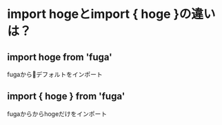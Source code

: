 # import hogeとimport { hoge }の違いは？

## import hoge from 'fuga'
fugaからデフォルトをインポート

## import { hoge } from 'fuga'
fugaからからhogeだけをインポート
